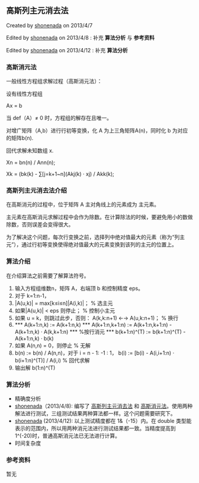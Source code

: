 ## 高斯列主元消去法 

 Created by [shonenada](https://github.com/shonenada) on 2013/4/7

 Edited by [shonenada](https://github.com/shonenada) on 2013/4/8 : 补充 **算法分析** 与 **参考资料** 

 Edited by [shonenada](https://github.com/shonenada) on 2013/4/12 : 补充 **算法分析**

### 高斯消元法
一般线性方程组求解过程（高斯消元法）：

 设有线性方程组

   Ax = b

 当 def（A）≠ 0 时，方程组的解存在且唯一。

 对增广矩阵（A,b）进行行初等变换，化 A 为上三角矩阵A(n)，同时化 b 为对应的矩阵b(n).

 回代求解未知数组 x.

Xn = bn(n) / Ann(n);

Xk = (bk(k) - ∑[j=k+1~n](Akj(k) · xj) / Akk(k);


### 高斯列主元消去法介绍

在高斯消元的过程中，位于矩阵 A 主对角线上的元素成为 主元素。

主元素在高斯消元求解过程中会作为除数。在计算除法的时候，要避免用小的数做除数，否则误差会变得很大。

为了解决这个问题，每次行变换之前，选择列中绝对值最大的元素（称为“列主元”），通过行初等变换使得绝对值最大的元素变换到该列的主元的位置上。


### 算法介绍
 在介绍算法之前需要了解算法符号。

 1. 输入方程组维数n，矩阵 A，右端顶 b 和控制精度 eps。
 1. 对于 k=1:n-1，
   2. |A(u,k)| = max[k≤i≤n]|A(i,k)|；
      % 选主元
   2. 如果|A(u,k)| < eps 则停止；
      % 控制小主元
   2. 如果 u = k，则跳过此步，否则：
      A(k,k:n+1) ←→ A(u,k:n+1)；
      % 换行
   2. 
      ***  A(k+1:n,k) := A(k+1:n,k)
      ***  A(k+1:n,k+1:n) := A(k+1:n,k+1:n) - A(k+1:n,k) · A(k,k+1:n)
      ***  %按行消元
      ***  b(k+1:n)^(T) := b(k+1:n)^(T) - A(k+1:n,k) · b(k)
 1. 如果 A(n,n) = 0，则停止
   % 无解
 1. b(n) := b(n) / A(n,n)，对于 i = n - 1: -1 : 1，
       b(i) := [b(i) - A(i,i+1:n) · b(i+1:n)^(T)] / A(i,i)
   % 回代求解
 1. 输出解 b(1:n)^(T)


### 算法分析
 * 精确度分析
  * [shonenada](https://github.com/shonenada)（2013/4/8): 编写了 [高斯列主元消去法](https://bitbucket.org/shonenada/numerical-method/src/0793a29145d327c8dade621747eb7b7a849157e9/src/cpp/gauss/gauss.cpp?at=master#cl-83) 和 [高斯消元法](https://bitbucket.org/shonenada/numerical-method/src/0793a29145d327c8dade621747eb7b7a849157e9/src/cpp/gauss/gauss.cpp?at=master#cl-197)。使用两种解法进行测试，三组测试结果两种算法都一样。这个问题需要研究下。
  * [shonenada](https://github.com/shonenada) (2013/4/12): 以上测试精度都在 1&（-15）内。在 double 类型能表示的范围内，所以用两种消元法进行测试结果都一致。当精度提高到 1^(-20)时，普通高斯消元法已无法进行计算。
 * 时间复杂度

### 参考资料
 暂无
 